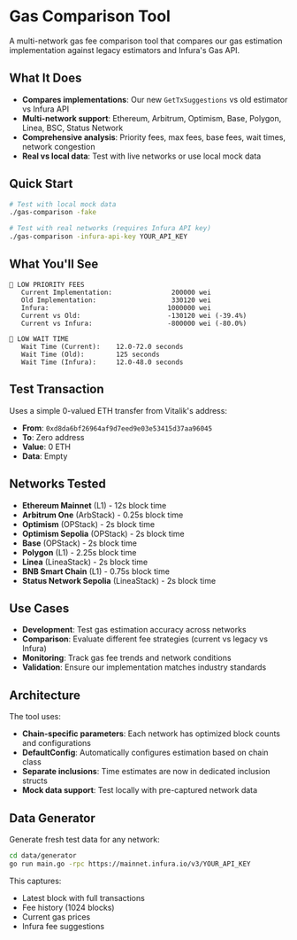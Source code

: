 # Gas Comparison Tool

A multi-network gas fee comparison tool that compares our gas estimation implementation against legacy estimators and Infura's Gas API.

## What It Does

- **Compares implementations**: Our new `GetTxSuggestions` vs old estimator vs Infura API
- **Multi-network support**: Ethereum, Arbitrum, Optimism, Base, Polygon, Linea, BSC, Status Network
- **Comprehensive analysis**: Priority fees, max fees, base fees, wait times, network congestion
- **Real vs local data**: Test with live networks or use local mock data

## Quick Start

```bash
# Test with local mock data
./gas-comparison -fake

# Test with real networks (requires Infura API key)
./gas-comparison -infura-api-key YOUR_API_KEY
```

## What You'll See

```
🔸 LOW PRIORITY FEES
   Current Implementation:               200000 wei
   Old Implementation:                   330120 wei
   Infura:                              1000000 wei
   Current vs Old:                      -130120 wei (-39.4%)
   Current vs Infura:                   -800000 wei (-80.0%)

🔸 LOW WAIT TIME
   Wait Time (Current):    12.0-72.0 seconds
   Wait Time (Old):        125 seconds
   Wait Time (Infura):     12.0-48.0 seconds
```

## Test Transaction

Uses a simple 0-valued ETH transfer from Vitalik's address:
- **From**: `0xd8da6bf26964af9d7eed9e03e53415d37aa96045`
- **To**: Zero address
- **Value**: 0 ETH
- **Data**: Empty

## Networks Tested

- **Ethereum Mainnet** (L1) - 12s block time
- **Arbitrum One** (ArbStack) - 0.25s block time
- **Optimism** (OPStack) - 2s block time
- **Optimism Sepolia** (OPStack) - 2s block time
- **Base** (OPStack) - 2s block time
- **Polygon** (L1) - 2.25s block time
- **Linea** (LineaStack) - 2s block time
- **BNB Smart Chain** (L1) - 0.75s block time
- **Status Network Sepolia** (LineaStack) - 2s block time

## Use Cases

- **Development**: Test gas estimation accuracy across networks
- **Comparison**: Evaluate different fee strategies (current vs legacy vs Infura)
- **Monitoring**: Track gas fee trends and network conditions
- **Validation**: Ensure our implementation matches industry standards

## Architecture

The tool uses:
- **Chain-specific parameters**: Each network has optimized block counts and configurations
- **DefaultConfig**: Automatically configures estimation based on chain class
- **Separate inclusions**: Time estimates are now in dedicated inclusion structs
- **Mock data support**: Test locally with pre-captured network data

## Data Generator

Generate fresh test data for any network:

```bash
cd data/generator
go run main.go -rpc https://mainnet.infura.io/v3/YOUR_API_KEY
```

This captures:
- Latest block with full transactions
- Fee history (1024 blocks)
- Current gas prices
- Infura fee suggestions
